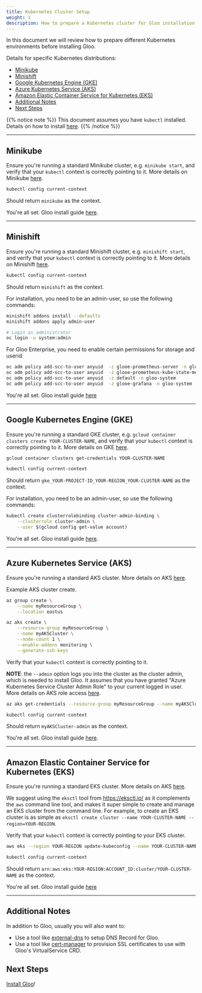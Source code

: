 ```yaml
---
title: Kubernetes Cluster Setup
weight: 1
description: How to prepare a Kubernetes cluster for Gloo installation.
---
```


In this document we will review how to prepare different Kubernetes environments before installing Gloo. 

Details for specific Kubernetes distributions:

- [Minikube](#minikube)
- [Minishift](#minishift)
- [Google Kubernetes Engine (GKE)](#google-kubernetes-engine-gke)
- [Azure Kubernetes Service (AKS)](#azure-kubernetes-service-aks)
- [Amazon Elastic Container Service for Kubernetes (EKS)](#amazon-elastic-container-service-for-kubernetes-eks)
- [Additional Notes](#additional-notes)
- [Next Steps](#next-steps)

{{% notice note %}}
This document assumes you have `kubectl` installed. Details on how to install [here](https://kubernetes.io/docs/tasks/tools/install-kubectl/).
{{% /notice %}}

---

## Minikube

Ensure you're running a standard Minikube cluster, e.g. `minikube start`, and verify that your `kubectl` context is
correctly pointing to it. More details on Minikube [here](https://kubernetes.io/docs/setup/minikube/).

```bash
kubectl config current-context
```

Should return `minikube` as the context.

You're all set. Gloo install guide [here](../).

---

## Minishift

Ensure you're running a standard Minishift cluster, e.g. `minishift start`, and verify that your `kubectl` context is
correctly pointing to it. More details on Minishift [here](https://github.com/minishift/minishift).

```bash
kubectl config current-context
```

Should return `minishift` as the context.

For installation, you need to be an admin-user, so use the following commands:

```bash
minishift addons install --defaults
minishift addons apply admin-user

# Login as administrator
oc login -u system:admin
```
For Gloo Enterprise, you need to enable certain permissions for storage and userid:

```bash
oc adm policy add-scc-to-user anyuid  -z glooe-prometheus-server -n gloo-system 
oc adm policy add-scc-to-user anyuid  -z glooe-prometheus-kube-state-metrics  -n gloo-system 
oc adm policy add-scc-to-user anyuid  -z default -n gloo-system 
oc adm policy add-scc-to-user anyuid  -z glooe-grafana -n gloo-system
```

You're all set. Gloo install guide [here](../)

---

## Google Kubernetes Engine (GKE)

Ensure you're running a standard GKE cluster, e.g. `gcloud container clusters create YOUR-CLUSTER-NAME`, and verify
that your `kubectl` context is correctly pointing to it. More details on GKE [here](https://cloud.google.com/kubernetes-engine/docs/quickstart).

```bash
gcloud container clusters get-credentials YOUR-CLUSTER-NAME
```

```bash
kubectl config current-context
```

Should return `gke_YOUR-PROJECT-ID_YOUR-REGION_YOUR-CLUSTER-NAME` as the context.

For installation, you need to be an admin-user, so use the following commands:

```bash
kubectl create clusterrolebinding cluster-admin-binding \
    --clusterrole cluster-admin \
    --user $(gcloud config get-value account)
```

You're all set. Gloo install guide [here](../).

---

## Azure Kubernetes Service (AKS)

Ensure you're running a standard AKS cluster. More details on
AKS [here](https://docs.microsoft.com/en-us/azure/aks/).

Example AKS cluster create.

```bash
az group create \
    --name myResourceGroup \
    --location eastus

az aks create \
    --resource-group myResourceGroup \
    --name myAKSCluster \
    --node-count 1 \
    --enable-addons monitoring \
    --generate-ssh-keys
```

Verify that your `kubectl` context is correctly pointing to it.

**NOTE**: the `--admin` option logs you into the cluster as the cluster admin, which is needed to install Gloo. It
assumes that you have granted "Azure Kubernetes Service Cluster Admin Role" to your current logged in user. More details
on AKS role access [here](https://docs.microsoft.com/en-us/azure/role-based-access-control/role-assignments-cli).

```bash
az aks get-credentials --resource-group myResourceGroup --name myAKSCluster --admin
```

```bash
kubectl config current-context
```

Should return `myAKSCluster-admin` as the context.

You're all set. Gloo install guide [here](../).

---

## Amazon Elastic Container Service for Kubernetes (EKS)

Ensure you're running a standard EKS cluster. More details on
AKS [here](https://docs.aws.amazon.com/eks/latest/userguide/getting-started.html).

We suggest using the `eksctl` tool from <https://eksctl.io/> as it complements the `aws` command line tool, and makes
it super simple to create and manage an EKS cluster from the command line. For example, to create an EKS cluster is as
simple as `eksctl create cluster --name YOUR-CLUSTER-NAME --region=YOUR-REGION`.

Verify that your `kubectl` context is correctly pointing to your EKS cluster.

```bash
aws eks --region YOUR-REGION update-kubeconfig --name YOUR-CLUSTER-NAME
```

```bash
kubectl config current-context
```

Should return `arn:aws:eks:YOUR-REGION:ACCOUNT_ID:cluster/YOUR-CLUSTER-NAME` as the context.

You're all set. Gloo install guide [here](../)

---

## Additional Notes

In addition to Gloo, usually you will also want to:

- Use a tool like [external-dns](https://github.com/kubernetes-incubator/external-dns) to setup DNS Record for Gloo.
- Use a tool like [cert-manager](https://github.com/jetstack/cert-manager/) to provision SSL certificates to use
with Gloo's VirtualService CRD.

## Next Steps

[Install Gloo](../)!
